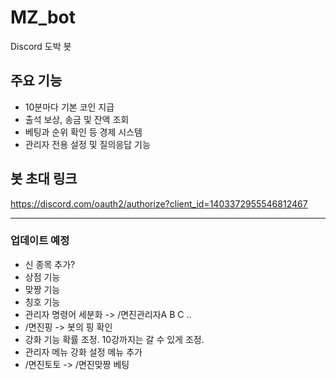 # MZ_bot

Discord 도박 봇

## 주요 기능
- 10분마다 기본 코인 지급
- 출석 보상, 송금 및 잔액 조회
- 베팅과 순위 확인 등 경제 시스템
- 관리자 전용 설정 및 질의응답 기능

## 봇 초대 링크
https://discord.com/oauth2/authorize?client_id=1403372955546812467

---

### 업데이트 예정
- 신 종목 추가?
- 상점 기능
- 맞짱 기능
- 칭호 기능
- 관리자 명령어 세분화 -> /면진관리자A B C ..
- /면진핑 -> 봇의 핑 확인
- 강화 기능 확률 조정. 10강까지는 갈 수 있게 조정.
- 관리자 메뉴 강화 설정 메뉴 추가
- /면진토토 -> /면진맞짱 베팅
